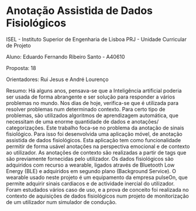 # Anotação Assistida de Dados Fisiológicos

ISEL - Instituto Superior de Engenharia de Lisboa
PRJ - Unidade Curricular de Projeto

Aluno: Eduardo Fernando Ribeiro Santo - A40610

Proposta: 18

Orientadores: Rui Jesus e André Lourenço
 
Resumo:
Há alguns anos, pensava-se que a Inteligência artificial poderia ser usada
de forma abrangente e ser solução para responder a vários problemas no
mundo. Nos dias de hoje, verifica-se que é utilizada para resolver problemas
num determinado contexto.
Para certo tipo de problemas, são utilizados algoritmos de aprendizagem
automática, que necessitam de uma enorme quantidade de dados e anotações/
categorizações. Este trabalho foca-se no problema da anotação de sinais
fisiológico. Para isso foi desenvolvida uma aplicação móvel, de anotação
assistida de dados fisiológicos.
Esta aplicação tem como funcionalidade permitir de forma usável anotações
na perspectiva emocional e de contexto ao utilizador. As anotações de
contexto são realizadas a partir de tags que são previamente fornecidas pelo
utilizador.
Os dados fisiológicos são adquiridos com recurso a wearable, ligados através
de Bluetooth Low Energy (BLE) e adquiridos em segundo plano (Background
Service).
O wearable usado neste projeto é um equipamento da empresa pulseOn,
que permite adquirir sinais cardiacos e de actividade inercial do utilizador.
Foram estudados vários caso de uso, e a prova de conceito foi realizada no
contexto de aquisições de dados fisiológicos num projeto de monitorização de
um utilizador num simulador de condução.
